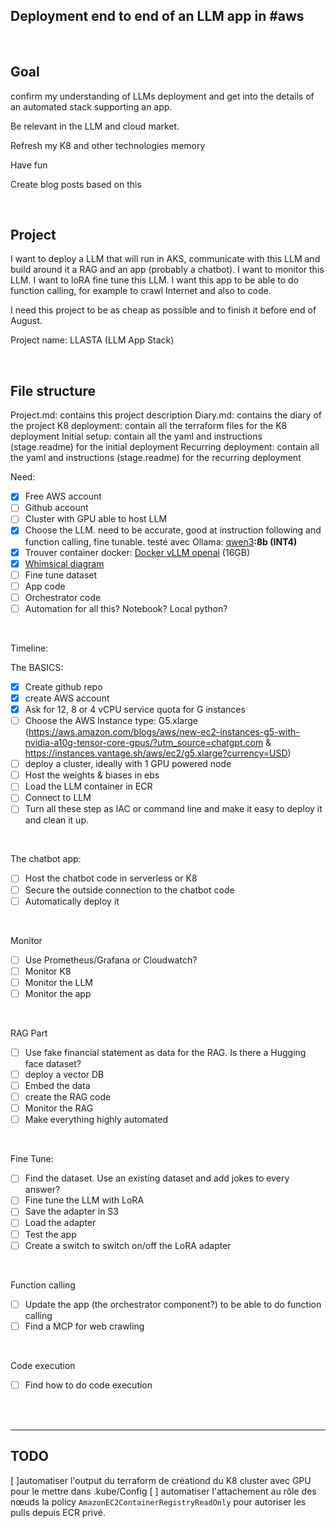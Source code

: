 ## Deployment end to end of an LLM app in #aws

<br>

## Goal

confirm my understanding of LLMs deployment and get into the details of an automated stack supporting an app. 

Be relevant in the LLM and cloud market.

Refresh my K8 and other technologies memory

Have fun

Create blog posts based on this

<br>

## Project

I want to deploy a LLM that will run in AKS, communicate with this LLM and build around it a RAG and an app (probably a chatbot). I want to monitor this LLM. I want to loRA fine tune this LLM. I want this app to be able to do function calling, for example to crawl Internet and also to code. 

I need this project to be as cheap as possible and to finish it before end of August.

Project name: LLASTA (LLM App Stack)

<br>

## File structure
Project.md: contains this project description
Diary.md: contains the diary of the project
K8 deployment: contain all the terraform files for the K8 deployment
Initial setup: contain all the yaml and instructions (stage.readme) for the initial deployment
Recurring deployment: contain all the yaml and instructions (stage.readme) for the recurring deployment

Need:

- [x] Free AWS account
- [ ] Github account
- [ ] Cluster with GPU able to host LLM
- [x] Choose the LLM. need to be accurate, good at instruction following and function calling, fine tunable. testé avec Ollama: [qwen3](https://ollama.com/library/qwen3 "qwen3")**:8b (INT4)**
- [x] Trouver container docker: [Docker vLLM openai](https://hub.docker.com/r/vllm/vllm-openai "https://hub.docker.com/r/vllm/vllm-openai") (16GB)
- [x] [Whimsical diagram](https://whimsical.com/BCS9f3idP7VFGYW5n8XbTE "https://whimsical.com/BCS9f3idP7VFGYW5n8XbTE")
- [ ] Fine tune dataset
- [ ] App code
- [ ] Orchestrator code
- [ ] Automation for all this? Notebook? Local python?

<br>

Timeline:

The BASICS:

- [x] Create github repo
- [x] create AWS account 
- [x] Ask for 12, 8 or 4 vCPU service quota for G instances
- [ ] Choose the AWS Instance type: G5.xlarge (https://aws.amazon.com/blogs/aws/new-ec2-instances-g5-with-nvidia-a10g-tensor-core-gpus/?utm_source=chatgpt.com & https://instances.vantage.sh/aws/ec2/g5.xlarge?currency=USD)
- [ ] deploy a cluster, ideally with 1 GPU powered node
- [ ] Host the weights & biases in ebs
- [ ] Load the LLM container in ECR
- [ ] Connect to LLM
- [ ] Turn all these step as IAC or command line and make it easy to deploy it and clean it up.

<br>

The chatbot app:

- [ ] Host the chatbot code in serverless or K8
- [ ] Secure the outside connection to the chatbot code
- [ ] Automatically deploy it

<br>

Monitor

- [ ] Use Prometheus/Grafana or Cloudwatch?
- [ ] Monitor K8
- [ ] Monitor the LLM
- [ ] Monitor the app

<br>

RAG Part

- [ ] Use fake financial statement as data for the RAG. Is there a Hugging face dataset?
- [ ] deploy a vector DB
- [ ] Embed the data
- [ ] create the RAG code
- [ ] Monitor the RAG
- [ ] Make everything highly automated

<br>

Fine Tune:

- [ ] Find the dataset. Use an existing dataset and add jokes to every answer?
- [ ] Fine tune the LLM with LoRA
- [ ] Save the adapter in S3
- [ ] Load the adapter
- [ ] Test the app
- [ ] Create a switch to switch on/off the LoRA adapter

<br>

Function calling

- [ ] Update the app (the orchestrator component?) to be able to do function calling
- [ ] Find a MCP for web crawling

<br>

Code execution

- [ ] Find how to do code execution

<br>

<br>

* * *

## TODO
[ ]automatiser l'output du terraform de créationd du K8 cluster avec GPU pour le mettre dans .kube/Config
[ ] automatiser l'attachement au rôle des nœuds la policy `AmazonEC2ContainerRegistryReadOnly` pour autoriser les pulls depuis ECR privé.